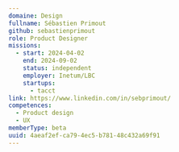 ```yaml
---
domaine: Design
fullname: Sébastien Primout
github: sebastienprimout
role: Product Designer
missions:
  - start: 2024-04-02
    end: 2024-09-02
    status: independent
    employer: Inetum/LBC
    startups:
      - tacct
link: https://www.linkedin.com/in/sebprimout/
competences:
  - Product design
  - UX
memberType: beta
uuid: 4aeaf2ef-ca79-4ec5-b781-48c432a69f91
---
```

